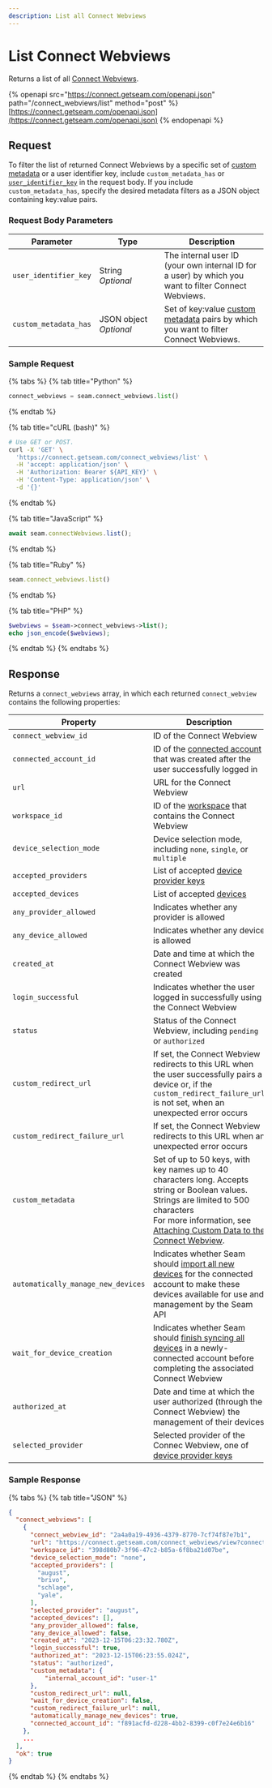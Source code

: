 ```yaml
---
description: List all Connect Webviews
---
```


# List Connect Webviews

Returns a list of all [Connect Webviews](../../core-concepts/connect-webviews/).

{% openapi src="https://connect.getseam.com/openapi.json" path="/connect_webviews/list" method="post" %}
[https://connect.getseam.com/openapi.json](https://connect.getseam.com/openapi.json)
{% endopenapi %}

## Request

To filter the list of returned Connect Webviews by a specific set of [custom metadata](../../core-concepts/connect-webviews/attaching-custom-data-to-the-connect-webview.md) or a user identifier key, include `custom_metadata_has` or [`user_identifier_key`](../client_sessions/#client_session-properties) in the request body. If you include `custom_metadata_has`, specify the desired metadata filters as a JSON object containing key:value pairs.

### Request Body Parameters

<table><thead><tr><th>Parameter</th><th width="112.33333333333331">Type</th><th>Description</th></tr></thead><tbody><tr><td><code>user_identifier_key</code></td><td>String<br><em>Optional</em></td><td>The internal user ID (your own internal ID for a user) by which you want to filter Connect Webviews.</td></tr><tr><td><code>custom_metadata_has</code></td><td>JSON object<br><em>Optional</em></td><td>Set of key:value <a href="./#connect_webview-properties">custom metadata</a> pairs by which you want to filter Connect Webviews.</td></tr></tbody></table>

### Sample Request

{% tabs %}
{% tab title="Python" %}
```python
connect_webviews = seam.connect_webviews.list()
```
{% endtab %}

{% tab title="cURL (bash)" %}
```bash
# Use GET or POST.
curl -X 'GET' \
  'https://connect.getseam.com/connect_webviews/list' \
  -H 'accept: application/json' \
  -H 'Authorization: Bearer ${API_KEY}' \
  -H 'Content-Type: application/json' \
  -d '{}'
```
{% endtab %}

{% tab title="JavaScript" %}
```javascript
await seam.connectWebviews.list();
```
{% endtab %}

{% tab title="Ruby" %}
```ruby
seam.connect_webviews.list()
```
{% endtab %}

{% tab title="PHP" %}
```php
$webviews = $seam->connect_webviews->list();
echo json_encode($webviews);
```
{% endtab %}
{% endtabs %}

## Response

Returns a `connect_webviews` array, in which each returned `connect_webview` contains the following properties:

<table><thead><tr><th width="310">Property</th><th>Description</th></tr></thead><tbody><tr><td><code>connect_webview_id</code></td><td>ID of the Connect Webview</td></tr><tr><td><code>connected_account_id</code></td><td>ID of the <a href="../connected_accounts/">connected account</a> that was created after the user successfully logged in</td></tr><tr><td><code>url</code></td><td>URL for the Connect Webview</td></tr><tr><td><code>workspace_id</code></td><td>ID of the <a href="../../core-concepts/workspaces/">workspace</a> that contains the Connect Webview</td></tr><tr><td><code>device_selection_mode</code></td><td>Device selection mode, including <code>none</code>, <code>single</code>, or <code>multiple</code></td></tr><tr><td><code>accepted_providers</code></td><td>List of accepted <a href="list.md#device-provider-keys">device provider keys</a></td></tr><tr><td><code>accepted_devices</code></td><td>List of accepted <a href="../../core-concepts/devices/">devices</a></td></tr><tr><td><code>any_provider_allowed</code></td><td>Indicates whether any provider is allowed</td></tr><tr><td><code>any_device_allowed</code></td><td>Indicates whether any device is allowed</td></tr><tr><td><code>created_at</code></td><td>Date and time at which the Connect Webview was created</td></tr><tr><td><code>login_successful</code></td><td>Indicates whether the user logged in successfully using the Connect Webview</td></tr><tr><td><code>status</code></td><td>Status of the Connect Webview, including <code>pending</code> or <code>authorized</code></td></tr><tr><td><code>custom_redirect_url</code></td><td>If set, the Connect Webview redirects to this URL when the user successfully pairs a device or, if the <code>custom_redirect_failure_url</code> is not set, when an unexpected error occurs</td></tr><tr><td><code>custom_redirect_failure_url</code></td><td>If set, the Connect Webview redirects to this URL when an unexpected error occurs</td></tr><tr><td><code>custom_metadata</code></td><td>Set of up to 50 keys, with key names up to 40 characters long. Accepts string or Boolean values. Strings are limited to 500 characters<br>For more information, see <a href="../../core-concepts/connect-webviews/attaching-custom-data-to-the-connect-webview.md">Attaching Custom Data to the Connect Webview</a>.</td></tr><tr><td><code>automatically_manage_new_devices</code></td><td>Indicates whether Seam should <a href="../../core-concepts/connect-webviews/customizing-connect-webviews.md#automatically_manage_new_devices">import all new devices</a> for the connected account to make these devices available for use and management by the Seam API</td></tr><tr><td><code>wait_for_device_creation</code></td><td>Indicates whether Seam should <a href="../../core-concepts/connect-webviews/customizing-connect-webviews.md#wait_for_device_creation">finish syncing all devices</a> in a newly-connected account before completing the associated Connect Webview</td></tr><tr><td><code>authorized_at</code></td><td>Date and time at which the user authorized (through the Connect Webview) the management of their devices</td></tr><tr><td><code>selected_provider</code></td><td>Selected provider of the Connec Webview, one of <a href="list.md#device-provider-keys">device provider keys</a></td></tr></tbody></table>

### Sample Response

{% tabs %}
{% tab title="JSON" %}
```json
{
  "connect_webviews": [
    {
      "connect_webview_id": "2a4a0a19-4936-4379-8770-7cf74f87e7b1",
      "url": "https://connect.getseam.com/connect_webviews/view?connect_webview_id=2a4a0a19-4936-4379-8770-7cf74f87e7b1&auth_token=NhbgghSPXPeXd7wZYVPxQKksR1eoxam8N",
      "workspace_id": "398d80b7-3f96-47c2-b85a-6f8ba21d07be",
      "device_selection_mode": "none",
      "accepted_providers": [
        "august",
        "brivo",
        "schlage",
        "yale",
      ],
      "selected_provider": "august",
      "accepted_devices": [],
      "any_provider_allowed": false,
      "any_device_allowed": false,
      "created_at": "2023-12-15T06:23:32.780Z",
      "login_successful": true,
      "authorized_at": "2023-12-15T06:23:55.024Z",
      "status": "authorized",
      "custom_metadata": {
          "internal_account_id": "user-1"
      },
      "custom_redirect_url": null,
      "wait_for_device_creation": false,
      "custom_redirect_failure_url": null,
      "automatically_manage_new_devices": true,
      "connected_account_id": "f891acfd-d228-4bb2-8399-c0f7e24e6b16"
    },
    ...
  ],
  "ok": true
}
```
{% endtab %}
{% endtabs %}
